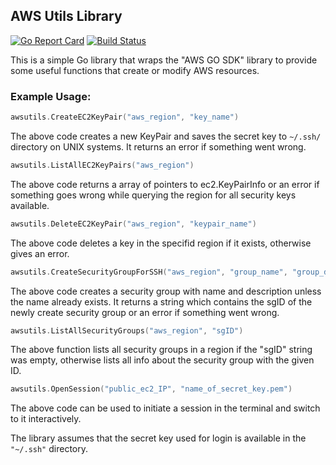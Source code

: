 ## AWS Utils Library

[![Go Report Card](https://goreportcard.com/badge/github.com/florianakos/aws-utils)](https://goreportcard.com/report/github.com/florianakos/aws-utils) [![Build Status](https://travis-ci.org/florianakos/aws-utils.svg?branch=master)](https://travis-ci.org/florianakos/aws-utils)

This is a simple Go library that wraps the "AWS GO SDK" library to provide some useful functions that create or modify AWS resources.

### Example Usage: ###

```go
awsutils.CreateEC2KeyPair("aws_region", "key_name")
```
The above code creates a new KeyPair and saves the secret key to ``~/.ssh/ `` directory on UNIX systems. It returns an error if something went wrong.


```go
awsutils.ListAllEC2KeyPairs("aws_region")
```
The above code returns a array of pointers to ec2.KeyPairInfo or an error if something goes wrong while querying the region for all security keys available.


```go
awsutils.DeleteEC2KeyPair("aws_region", "keypair_name")
```
The above code deletes a key in the specifid region if it exists, otherwise gives an error.


```go
awsutils.CreateSecurityGroupForSSH("aws_region", "group_name", "group_description")
```
The above code creates a security group with name and description unless the name already exists. It returns a string which contains the sgID of the newly create security group or an error if something went wrong.

```go
awsutils.ListAllSecurityGroups("aws_region", "sgID")
```
The above function lists all security groups in a region if the "sgID" string was empty, otherwise lists all info about the security group with the given ID.

```go
awsutils.OpenSession("public_ec2_IP", "name_of_secret_key.pem")
```

The above code can be used to initiate a session in the terminal and switch to it interactively.

The library assumes that the secret key used for login is available in the ``"~/.ssh"`` directory.
